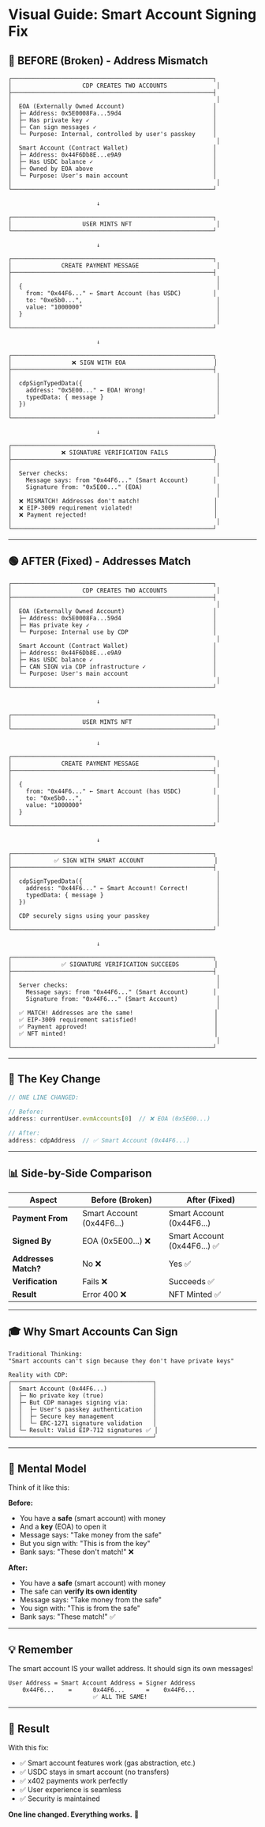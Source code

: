 # Visual Guide: Smart Account Signing Fix

## 🔴 BEFORE (Broken) - Address Mismatch

```
┌─────────────────────────────────────────────────────────┐
│                    CDP CREATES TWO ACCOUNTS              │
├─────────────────────────────────────────────────────────┤
│                                                          │
│  EOA (Externally Owned Account)                         │
│  ├─ Address: 0x5E0008Fa...59d4                          │
│  ├─ Has private key ✓                                   │
│  ├─ Can sign messages ✓                                 │
│  └─ Purpose: Internal, controlled by user's passkey     │
│                                                          │
│  Smart Account (Contract Wallet)                        │
│  ├─ Address: 0x44F6Db8E...e9A9                          │
│  ├─ Has USDC balance ✓                                  │
│  ├─ Owned by EOA above                                  │
│  └─ Purpose: User's main account                        │
│                                                          │
└─────────────────────────────────────────────────────────┘

                         ↓

┌─────────────────────────────────────────────────────────┐
│                    USER MINTS NFT                        │
└─────────────────────────────────────────────────────────┘

                         ↓

┌─────────────────────────────────────────────────────────┐
│              CREATE PAYMENT MESSAGE                      │
├─────────────────────────────────────────────────────────┤
│                                                          │
│  {                                                       │
│    from: "0x44F6..." ← Smart Account (has USDC)         │
│    to: "0xe5b0...",                                      │
│    value: "1000000"                                      │
│  }                                                       │
│                                                          │
└─────────────────────────────────────────────────────────┘

                         ↓

┌─────────────────────────────────────────────────────────┐
│                 ❌ SIGN WITH EOA                         │
├─────────────────────────────────────────────────────────┤
│                                                          │
│  cdpSignTypedData({                                      │
│    address: "0x5E00..." ← EOA! Wrong!                    │
│    typedData: { message }                                │
│  })                                                      │
│                                                          │
└─────────────────────────────────────────────────────────┘

                         ↓

┌─────────────────────────────────────────────────────────┐
│              ❌ SIGNATURE VERIFICATION FAILS             │
├─────────────────────────────────────────────────────────┤
│                                                          │
│  Server checks:                                          │
│    Message says: from "0x44F6..." (Smart Account)       │
│    Signature from: "0x5E00..." (EOA)                     │
│                                                          │
│  ❌ MISMATCH! Addresses don't match!                     │
│  ❌ EIP-3009 requirement violated!                       │
│  ❌ Payment rejected!                                    │
│                                                          │
└─────────────────────────────────────────────────────────┘
```

---

## 🟢 AFTER (Fixed) - Addresses Match

```
┌─────────────────────────────────────────────────────────┐
│                    CDP CREATES TWO ACCOUNTS              │
├─────────────────────────────────────────────────────────┤
│                                                          │
│  EOA (Externally Owned Account)                         │
│  ├─ Address: 0x5E0008Fa...59d4                          │
│  ├─ Has private key ✓                                   │
│  └─ Purpose: Internal use by CDP                        │
│                                                          │
│  Smart Account (Contract Wallet)                        │
│  ├─ Address: 0x44F6Db8E...e9A9                          │
│  ├─ Has USDC balance ✓                                  │
│  ├─ CAN SIGN via CDP infrastructure ✓                   │
│  └─ Purpose: User's main account                        │
│                                                          │
└─────────────────────────────────────────────────────────┘

                         ↓

┌─────────────────────────────────────────────────────────┐
│                    USER MINTS NFT                        │
└─────────────────────────────────────────────────────────┘

                         ↓

┌─────────────────────────────────────────────────────────┐
│              CREATE PAYMENT MESSAGE                      │
├─────────────────────────────────────────────────────────┤
│                                                          │
│  {                                                       │
│    from: "0x44F6..." ← Smart Account (has USDC)         │
│    to: "0xe5b0...",                                      │
│    value: "1000000"                                      │
│  }                                                       │
│                                                          │
└─────────────────────────────────────────────────────────┘

                         ↓

┌─────────────────────────────────────────────────────────┐
│            ✅ SIGN WITH SMART ACCOUNT                    │
├─────────────────────────────────────────────────────────┤
│                                                          │
│  cdpSignTypedData({                                      │
│    address: "0x44F6..." ← Smart Account! Correct!        │
│    typedData: { message }                                │
│  })                                                      │
│                                                          │
│  CDP securely signs using your passkey                   │
│                                                          │
└─────────────────────────────────────────────────────────┘

                         ↓

┌─────────────────────────────────────────────────────────┐
│              ✅ SIGNATURE VERIFICATION SUCCEEDS          │
├─────────────────────────────────────────────────────────┤
│                                                          │
│  Server checks:                                          │
│    Message says: from "0x44F6..." (Smart Account)       │
│    Signature from: "0x44F6..." (Smart Account)           │
│                                                          │
│  ✅ MATCH! Addresses are the same!                       │
│  ✅ EIP-3009 requirement satisfied!                      │
│  ✅ Payment approved!                                    │
│  ✅ NFT minted!                                          │
│                                                          │
└─────────────────────────────────────────────────────────┘
```

---

## 🔑 The Key Change

```typescript
// ONE LINE CHANGED:

// Before:
address: currentUser.evmAccounts[0]  // ❌ EOA (0x5E00...)

// After:
address: cdpAddress  // ✅ Smart Account (0x44F6...)
```

---

## 📊 Side-by-Side Comparison

| Aspect | Before (Broken) | After (Fixed) |
|--------|----------------|---------------|
| **Payment From** | Smart Account (0x44F6...) | Smart Account (0x44F6...) |
| **Signed By** | EOA (0x5E00...) ❌ | Smart Account (0x44F6...) ✅ |
| **Addresses Match?** | No ❌ | Yes ✅ |
| **Verification** | Fails ❌ | Succeeds ✅ |
| **Result** | Error 400 ❌ | NFT Minted ✅ |

---

## 🎓 Why Smart Accounts Can Sign

```
Traditional Thinking:
"Smart accounts can't sign because they don't have private keys"

Reality with CDP:
┌────────────────────────────────────────┐
│  Smart Account (0x44F6...)             │
│  ├─ No private key (true)              │
│  ├─ But CDP manages signing via:       │
│  │  ├─ User's passkey authentication   │
│  │  ├─ Secure key management           │
│  │  └─ ERC-1271 signature validation   │
│  └─ Result: Valid EIP-712 signatures ✅ │
└────────────────────────────────────────┘
```

---

## 🎯 Mental Model

Think of it like this:

**Before:**
- You have a **safe** (smart account) with money
- And a **key** (EOA) to open it
- Message says: "Take money from the safe"
- But you sign with: "This is from the key"
- Bank says: "These don't match!" ❌

**After:**
- You have a **safe** (smart account) with money
- The safe can **verify its own identity**
- Message says: "Take money from the safe"
- You sign with: "This is from the safe"
- Bank says: "These match!" ✅

---

## 💡 Remember

The smart account IS your wallet address. It should sign its own messages!

```
User Address = Smart Account Address = Signer Address
    0x44F6...    =      0x44F6...      =    0x44F6...
                        ✅ ALL THE SAME!
```

---

## 🚀 Result

With this fix:
- ✅ Smart account features work (gas abstraction, etc.)
- ✅ USDC stays in smart account (no transfers)
- ✅ x402 payments work perfectly
- ✅ User experience is seamless
- ✅ Security is maintained

**One line changed. Everything works.** 🎉
